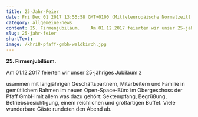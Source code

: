 ```yaml
---
title: 25-Jahr-Feier
date: Fri Dec 01 2017 13:55:58 GMT+0100 (Mitteleuropäische Normalzeit)
category: allgemeine-news
content: 25. Firmenjubiläum.    Am 01.12.2017 feierten wir unser 25-jähriges Jubiläum zusammen mit langjährigen Geschäftspartnern, Mitarbeitern und Familie in gemütlichem Rahmen im neuen Open-Space-Büro im Obergeschoss der Pfaff GmbH mit allem was dazu gehört Sektempfang, Begrüßung, Betriebsbesichtigung, einem reichlichen und großartigen Buffet. Viele wunderbare Gäste rundeten den Abend ab.
slug: 25-jahr-feier
shortText: 
image: /khri8-pfaff-gmbh-waldkirch.jpg
---
```


<strong>25. Firmenjubiläum.</strong></p>

<p>Am 01.12.2017 feierten wir unser 25-jähriges Jubiläum z

<!--more-->

usammen mit langjährigen Geschäftspartnern, Mitarbeitern und Familie in gemütlichem Rahmen im neuen Open-Space-Büro im Obergeschoss der Pfaff GmbH mit allem was dazu gehört: Sektempfang, Begrüßung, Betriebsbesichtigung, einem reichlichen und großartigen Buffet. Viele wunderbare Gäste rundeten den Abend ab.</p>
